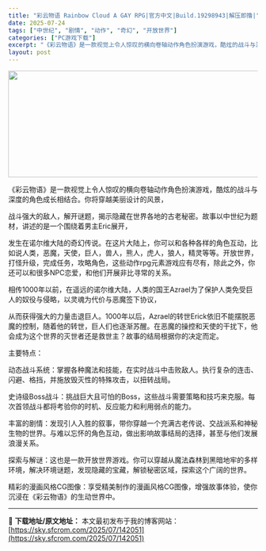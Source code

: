 ```yaml
---
title: "彩云物语 Rainbow Cloud A GAY RPG|官方中文|Build.19298943|解压即撸|"
date: 2025-07-24
tags: ["中世纪", "剧情", "动作", "奇幻", "开放世界"]
categories: ["PC游戏下载"]
excerpt: "《彩云物语》是一款视觉上令人惊叹的横向卷轴动作角色扮演游戏，酷炫的战斗与深度的角色成长相结合。你将穿越美丽设计的风景， 战斗强大的敌人，解开谜题，揭示隐藏在世界各地的古老秘密。故事以中世纪为题材，讲述的是一个围绕着男主Eric展开， 发生在诺尔维大陆的奇幻传说。在这片大陆上，你可以和各种各样的角色互&hellip;"
layout: post
---
```


<img class="aligncenter size-full wp-image-141831" src="https://sky.sfcrom.com/wp-content/uploads/2025/07/202507230249215.webp" alt="" width="700" height="215" />

《彩云物语》是一款视觉上令人惊叹的横向卷轴动作角色扮演游戏，酷炫的战斗与深度的角色成长相结合。你将穿越美丽设计的风景，

战斗强大的敌人，解开谜题，揭示隐藏在世界各地的古老秘密。故事以中世纪为题材，讲述的是一个围绕着男主Eric展开，

发生在诺尔维大陆的奇幻传说。在这片大陆上，你可以和各种各样的角色互动，比如说人类，恶魔，天使，巨人，兽人，熊人，虎人，狼人，精灵等等。开放世界，打怪升级，完成任务，攻略角色，这些动作rpg元素游戏应有尽有，除此之外，你还可以和很多NPC恋爱，和他们开展非比寻常的关系。

相传1000年以前，在遥远的诺尔维大陆，人类的国王Azrael为了保护人类免受巨人的奴役与侵略，以灵魂为代价与恶魔签下协议，

从而获得强大的力量击退巨人。1000年以后，Azrael的转世Erick依旧不能摆脱恶魔的控制，随着他的转世，巨人们也逐渐苏醒。在恶魔的操控和天使的干扰下，他会成为这个世界的灭世者还是救世主？故事的结局根据你的决定而定。

主要特点：

动态战斗系统：掌握各种魔法和技能，在实时战斗中击败敌人。执行复杂的连击、闪避、格挡，并施放毁灭性的特殊攻击，以扭转战局。

史诗级Boss战斗：挑战巨大且可怕的Boss，这些战斗需要策略和技巧来克服。每次首领战斗都将考验你的时机、反应能力和利用弱点的能力。

丰富的剧情：发现引人入胜的叙事，带你穿越一个充满古老传说、交战派系和神秘生物的世界。与难以忘怀的角色互动，做出影响故事结局的选择，甚至与他们发展浪漫关系。

探索与解谜：这也是一款开放世界游戏。你可以穿越从魔法森林到黑暗地牢的多样环境，解决环境谜题，发现隐藏的宝藏，解锁秘密区域，探索这个广阔的世界。

精彩的漫画风格CG图像：享受精美制作的漫画风格CG图像，增强故事体验，使你沉浸在《彩云物语》的生动世界中。

---
📖 **下载地址/原文地址：** 本文最初发布于我的博客网站：[https://sky.sfcrom.com/2025/07/142051](https://sky.sfcrom.com/2025/07/142051)
